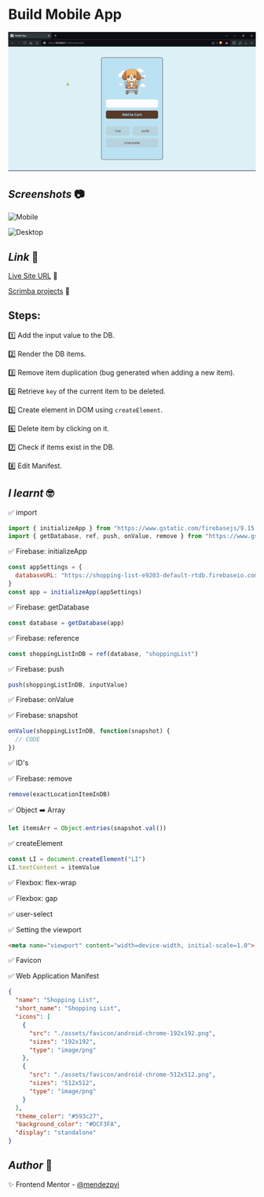 # Build Mobile App

![Build Mobile App](./assets/video/sample.gif)

## *Screenshots* :camera:

![Mobile](./assets/screenshot/mobile.avif)

![Desktop](./assets/screenshot/desktop.avif)

## *Link* :link:

[Live Site URL](https://mendezpvi.github.io/fcp-mobile-app/) 👀

[Scrimba projects]([https://mendezpvi.github.io/fcp-mobile-app/](https://github.com/mendezpvi/fcp-scrimba)) 👀

## Steps:

1️⃣ Add the input value to the DB.

2️⃣ Render the DB items.

3️⃣ Remove item duplication (bug generated when adding a new item).

4️⃣ Retrieve `key` of the current item to be deleted.

5️⃣ Create element in DOM using `createElement`.

6️⃣ Delete item by clicking on it.

7️⃣ Check if items exist in the DB.

8️⃣ Edit Manifest.

## *I learnt* :nerd_face:

✅ import  
```js
import { initializeApp } from "https://www.gstatic.com/firebasejs/9.15.0/firebase-app.js"
import { getDatabase, ref, push, onValue, remove } from "https://www.gstatic.com/firebasejs/9.15.0/firebase-database.js"
```

✅ Firebase: initializeApp  
```js
const appSettings = {
  databaseURL: "https://shopping-list-e9203-default-rtdb.firebaseio.com/"
}
const app = initializeApp(appSettings)
```

✅ Firebase: getDatabase  
```js
const database = getDatabase(app)
```

✅ Firebase: reference  
```js
const shoppingListInDB = ref(database, "shoppingList")
```

✅ Firebase: push  
```js
push(shoppingListInDB, inputValue)
```

✅ Firebase: onValue

✅ Firebase: snapshot  
```js
onValue(shoppingListInDB, function(snapshot) {
  // CODE
})
```

✅ ID's

✅ Firebase: remove  
```js
remove(exactLocationItemInDB)
```

✅ Object ➡️ Array  
```js
let itemsArr = Object.entries(snapshot.val())
```

✅ createElement  
```js
const LI = document.createElement("LI")
LI.textContent = itemValue
```

✅ Flexbox: flex-wrap

✅ Flexbox: gap

✅ user-select

✅ Setting the viewport  
```html
<meta name="viewport" content="width=device-width, initial-scale=1.0">
```

✅ Favicon

✅ Web Application Manifest  
```json
{
  "name": "Shopping List",
  "short_name": "Shopping List",
  "icons": [
    {
      "src": "./assets/favicon/android-chrome-192x192.png",
      "sizes": "192x192",
      "type": "image/png"
    },
    {
      "src": "./assets/favicon/android-chrome-512x512.png",
      "sizes": "512x512",
      "type": "image/png"
    }
  ],
  "theme_color": "#593c27",
  "background_color": "#DCF3FA",
  "display": "standalone"
}
```

## *Author* :beginner:

✨ Frontend Mentor - [@mendezpvi](https://www.frontendmentor.io/profile/mendezpvi)
